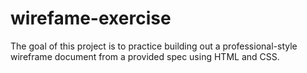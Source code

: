 # wirefame-exercise
The goal of this project is to practice building out a professional-style wireframe document from a provided spec using HTML and CSS.
